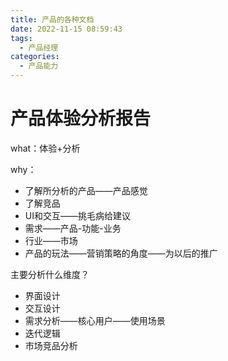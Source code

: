 ```yaml
---
title: 产品的各种文档
date: 2022-11-15 08:59:43
tags:
  - 产品经理
categories:
  - 产品能力
---
```


# 产品体验分析报告

what：体验+分析

why：

- 了解所分析的产品——产品感觉
- 了解竞品
- UI和交互——挑毛病给建议
- 需求——产品-功能-业务
- 行业——市场
- 产品的玩法——营销策略的角度——为以后的推广

主要分析什么维度？

- 界面设计
- 交互设计
- 需求分析——核心用户——使用场景
- 迭代逻辑
- 市场竞品分析